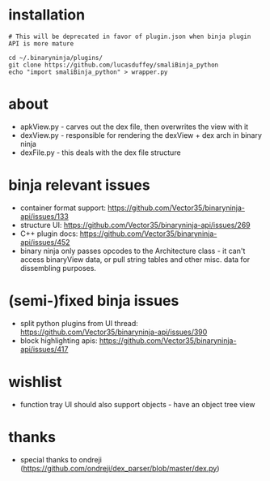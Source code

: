 # installation
```
# This will be deprecated in favor of plugin.json when binja plugin API is more mature

cd ~/.binaryninja/plugins/
git clone https://github.com/lucasduffey/smaliBinja_python
echo "import smaliBinja_python" > wrapper.py
```

# about
* apkView.py - carves out the dex file, then overwrites the view with it
* dexView.py - responsible for rendering the dexView + dex arch in binary ninja
* dexFile.py - this deals with the dex file structure

# binja relevant issues
* container format support: https://github.com/Vector35/binaryninja-api/issues/133
* structure UI: https://github.com/Vector35/binaryninja-api/issues/269
* C++ plugin docs: https://github.com/Vector35/binaryninja-api/issues/452
* binary ninja only passes opcodes to the Architecture class - it can't access binaryView data, or pull string tables and other misc. data for dissembling purposes.

# (semi-)fixed binja issues
* split python plugins from UI thread: https://github.com/Vector35/binaryninja-api/issues/390
* block highlighting apis: https://github.com/Vector35/binaryninja-api/issues/417

# wishlist
* function tray UI should also support objects - have an object tree view

# thanks
* special thanks to ondreji (https://github.com/ondreji/dex_parser/blob/master/dex.py)
